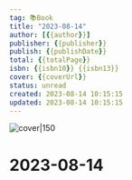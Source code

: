 ```yaml
---
tag: 📚Book
title: "2023-08-14"
author: [{{author}}]
publisher: {{publisher}}
publish: {{publishDate}}
total: {{totalPage}}
isbn: {{isbn10}} {{isbn13}}
cover: {{coverUrl}}
status: unread
created: 2023-08-14 10:15:15
updated: 2023-08-14 10:15:15
---
```


![cover|150]({{coverUrl}})

# 2023-08-14
